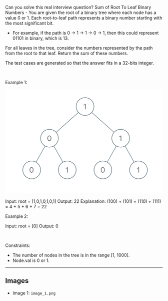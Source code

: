 Can you solve this real interview question? Sum of Root To Leaf Binary Numbers - You are given the root of a binary tree where each node has a value 0 or 1. Each root-to-leaf path represents a binary number starting with the most significant bit.

 * For example, if the path is 0 -> 1 -> 1 -> 0 -> 1, then this could represent 01101 in binary, which is 13.

For all leaves in the tree, consider the numbers represented by the path from the root to that leaf. Return the sum of these numbers.

The test cases are generated so that the answer fits in a 32-bits integer.

 

Example 1:

![Example 1](./image_1.png)


Input: root = [1,0,1,0,1,0,1]
Output: 22
Explanation: (100) + (101) + (110) + (111) = 4 + 5 + 6 + 7 = 22


Example 2:


Input: root = [0]
Output: 0


 

Constraints:

 * The number of nodes in the tree is in the range [1, 1000].
 * Node.val is 0 or 1.

---

## Images

- Image 1: `image_1.png`
